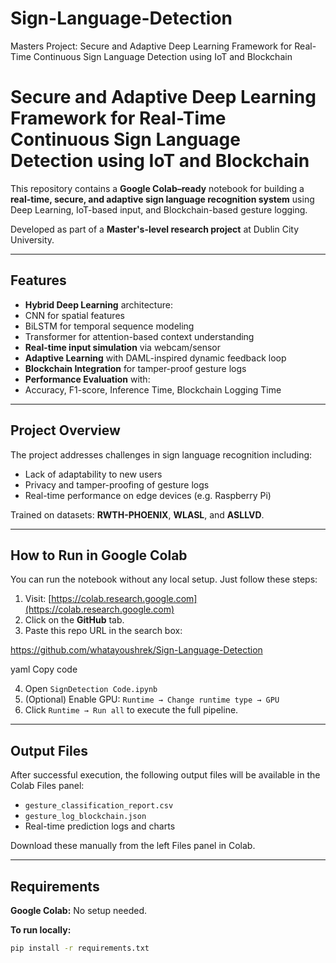 # Sign-Language-Detection
Masters Project: Secure and Adaptive Deep Learning Framework for Real-Time Continuous Sign Language Detection using IoT and Blockchain

#  Secure and Adaptive Deep Learning Framework for Real-Time Continuous Sign Language Detection using IoT and Blockchain

This repository contains a **Google Colab–ready** notebook for building a **real-time, secure, and adaptive sign language recognition system** using Deep Learning, IoT-based input, and Blockchain-based gesture logging.

 Developed as part of a **Master's-level research project** at Dublin City University.

---

##  Features

-  **Hybrid Deep Learning** architecture:
  - CNN for spatial features
  - BiLSTM for temporal sequence modeling
  - Transformer for attention-based context understanding
-  **Real-time input simulation** via webcam/sensor
-  **Adaptive Learning** with DAML-inspired dynamic feedback loop
-  **Blockchain Integration** for tamper-proof gesture logs
-  **Performance Evaluation** with:
  - Accuracy, F1-score, Inference Time, Blockchain Logging Time

---

##  Project Overview

The project addresses challenges in sign language recognition including:
- Lack of adaptability to new users
- Privacy and tamper-proofing of gesture logs
- Real-time performance on edge devices (e.g. Raspberry Pi)

Trained on datasets: **RWTH-PHOENIX**, **WLASL**, and **ASLLVD**.

---

##  How to Run in Google Colab

You can run the notebook without any local setup. Just follow these steps:

1. Visit: [https://colab.research.google.com](https://colab.research.google.com)
2. Click on the **GitHub** tab.
3. Paste this repo URL in the search box:

https://github.com/whatayoushrek/Sign-Language-Detection

yaml
Copy code

4. Open `SignDetection Code.ipynb`
5. (Optional) Enable GPU: `Runtime → Change runtime type → GPU`
6. Click `Runtime → Run all` to execute the full pipeline.

---

##  Output Files

After successful execution, the following output files will be available in the Colab Files panel:

- `gesture_classification_report.csv`
- `gesture_log_blockchain.json`
- Real-time prediction logs and charts

Download these manually from the left Files panel in Colab.

---

##  Requirements

**Google Colab:** No setup needed.

**To run locally:**

```bash
pip install -r requirements.txt
